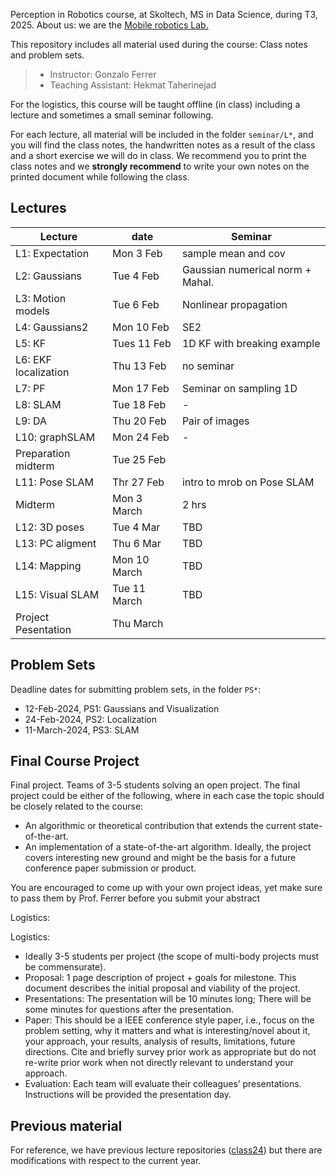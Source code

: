 Perception in Robotics course, at Skoltech, MS in Data Science, during T3, 2025.
About us: we are the [Mobile robotics Lab.](https://sites.skoltech.ru/mobilerobotics/)

This repository includes all material used during the course: Class notes and problem sets.

> * Instructor: Gonzalo Ferrer
> * Teaching Assistant: Hekmat Taherinejad

For the logistics, this course will be taught offline (in class) including a lecture and sometimes a small seminar following.


For each lecture, all material will be included in the folder `seminar/L*`, and you will find the class notes, the handwritten notes as a result of the class and a short exercise we will do in class. We recommend you to print the class notes and we **strongly recommend** to write your own notes on the printed document while following the class.



## Lectures

| Lecture              | date           | Seminar                            |
|----------------------|----------------|------------------------------------|
| L1: Expectation      | Mon 3 Feb      | sample mean and cov                |
| L2: Gaussians        | Tue 4 Feb      | Gaussian numerical norm  + Mahal.  |
| L3: Motion models    | Tue 6  Feb     | Nonlinear propagation              |
| L4: Gaussians2       | Mon 10  Feb    | SE2                      |
| L5: KF               | Tues 11  Feb   | 1D KF with breaking example        |
| L6: EKF localization | Thu 13  Feb    | no seminar                         |
| L7: PF               | Mon 17  Feb    | Seminar on sampling 1D             |
| L8: SLAM             | Tue 18 Feb     | -                                  |
| L9: DA               | Thu 20  Feb    | Pair of images     |
| L10: graphSLAM       | Mon 24  Feb    | -                              |
| Preparation midterm  | Tue 25 Feb     |            |
| L11: Pose SLAM       | Thr 27  Feb    | intro to mrob on Pose SLAM         |
| Midterm              | Mon 3 March    | 2 hrs                              |
| L12: 3D poses        | Tue 4 Mar     | TBD         |
| L13: PC aligment     | Thu 6 Mar     | TBD       |
| L14: Mapping         | Mon 10 March    | TBD                                |
| L15: Visual SLAM     | Tue 11 March    | TBD                                |
| Project Pesentation  | Thu  March    |                                 |


## Problem Sets

Deadline dates for submitting problem sets, in the folder `PS*`:

 * 12-Feb-2024, PS1: Gaussians and Visualization 
 * 24-Feb-2024, PS2: Localization
 * 11-March-2024, PS3: SLAM


## Final Course Project

Final project. Teams of 3-5 students solving an open project. The final project could be either of the following, where in each case the topic should be closely related to the course:

 * An algorithmic or theoretical contribution that extends the current state-of-the-art.
 * An implementation of a state-of-the-art algorithm. Ideally, the project covers interesting new ground and might be the basis for a future conference paper submission or product.
 
You are encouraged to come up with your own project ideas, yet make sure to pass them by Prof. Ferrer before you submit your abstract

Logistics:

Logistics:
 * Ideally 3-5 students per project (the scope of multi-body projects must be commensurate).
 * Proposal: 1 page description of project + goals for milestone. This document describes the initial proposal and viability of the project.
 * Presentations: The presentation will be 10 minutes long; There will be some minutes for questions after the presentation.
 * Paper: This should be a IEEE conference style paper, i.e., focus on the problem setting, why it matters and what is interesting/novel about it, your approach, your results, analysis of results, limitations, future
directions. Cite and briefly survey prior work as appropriate but do not re-write prior work when not directly relevant to understand your approach.
 * Evaluation: Each team will evaluate their colleagues’ presentations. Instructions will be provided the presentation day.


## Previous material
For reference, we have previous lecture repositories ([class24](https://github.com/g-ferrer/Perception-in-Robotics-2024)) but there are modifications with respect to the current year.



